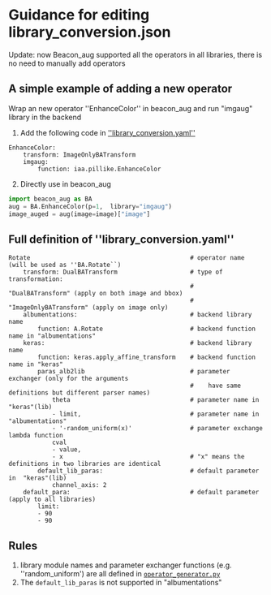# Guidance for editing library_conversion.json
Update: now Beacon_aug supported all the operators in all libraries, there is no need to manually add operators

## A simple example of adding a new operator
Wrap an new operator ''EnhanceColor'' in beacon_aug and run "imgaug" library in the backend
1. Add the following code in [''library_conversion.yaml''](beacon_aug/generator/standard/library_conversion.yaml)
```
EnhanceColor:
    transform: ImageOnlyBATransform
    imgaug:
        function: iaa.pillike.EnhanceColor
```

2. Directly use in beacon_aug
```python
import beacon_aug as BA
aug = BA.EnhanceColor(p=1,  library="imgaug")
image_auged = aug(image=image)["image"]
```

## Full definition of ''library_conversion.yaml''
```
Rotate                                            # operator name (will be used as ''BA.Rotate``)
    transform: DualBATransform                    # type of transformation: 
                                                  #   "DualBATransform" (apply on both image and bbox) 
                                                  #   "ImageOnlyBATransform" (apply on image only)
    albumentations:                               # backend library name 
        function: A.Rotate                        # backend function name in "albumentations"
    keras:                                        # backend library name 
        function: keras.apply_affine_transform    # backend function name in "keras"
        paras_alb2lib                             # parameter exchanger (only for the arguments
                                                  #    have same definitions but different parser names)
            theta                                 # parameter name in "keras"(lib)
            - limit,                              # parameter name in "albumentations"
            - '-random_uniform(x)'                # parameter exchange lambda function 
            cval
            - value,
            - x                                   # "x" means the definitions in two libraries are identical
        default_lib_paras:                        # default parameter in  "keras"(lib)
            channel_axis: 2
    default_para:                                 # default parameter (apply to all libraries)
        limit:
        - 90
        - 90

```

## Rules
1. library module names and  parameter exchanger functions (e.g. ''random_uniform') are all defined in [``operator_generator.py``](beacon_aug/generator/operator_generator.py)
2. The ``default_lib_paras`` is not supported in "albumentations"